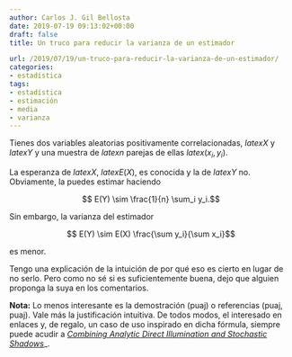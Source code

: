 ```yaml
---
author: Carlos J. Gil Bellosta
date: 2019-07-19 09:13:02+00:00
draft: false
title: Un truco para reducir la varianza de un estimador

url: /2019/07/19/un-truco-para-reducir-la-varianza-de-un-estimador/
categories:
- estadística
tags:
- estadística
- estimación
- media
- varianza
---
```


Tienes dos variables aleatorias positivamente correlacionadas, $latex X$ y $latex Y$ y una muestra de $latex n$ parejas de ellas $latex (x_i, y_i)$.

La esperanza de $latex X$, $latex E(X)$, es conocida y la de $latex Y$ no. Obviamente, la puedes estimar haciendo

$$ E(Y) \sim \frac{1}{n} \sum_i y_i.$$

Sin embargo, la varianza del estimador

$$ E(Y) \sim E(X) \frac{\sum y_i}{\sum x_i}$$

es menor.

Tengo una explicación de la intuición de por qué eso es cierto en lugar de no serlo. Pero como no sé si es suficientemente buena, dejo que alguien proponga la suya en los comentarios.

**Nota:** Lo menos interesante es la demostración (puaj) o referencias (puaj, puaj). Vale más la justificación intuitiva. De todos modos, el interesado en enlaces y, de regalo, un caso de uso inspirado en dicha fórmula, siempre puede acudir a [_Combining Analytic Direct Illumination and Stochastic Shadows_](https://hal.archives-ouvertes.fr/hal-01761558/document)_.